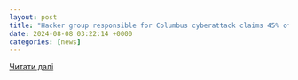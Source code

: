 ```yaml
---
layout: post
title: "Hacker group responsible for Columbus cyberattack claims 45% of data is published; ransom deadline e - YouTube"
date: 2024-08-08 03:22:14 +0000
categories: [news]
---
```


[Читати далі](https://www.youtube.com/watch?v=sztYZDG5fGE)
